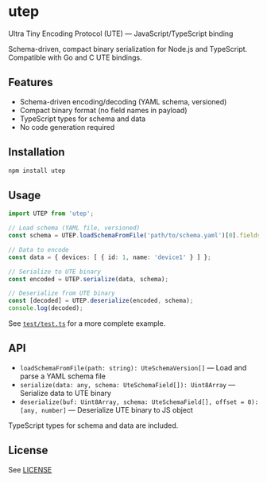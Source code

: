 
# utep

Ultra Tiny Encoding Protocol (UTE) — JavaScript/TypeScript binding

Schema-driven, compact binary serialization for Node.js and TypeScript. Compatible with Go and C UTE bindings.

## Features

- Schema-driven encoding/decoding (YAML schema, versioned)
- Compact binary format (no field names in payload)
- TypeScript types for schema and data
- No code generation required

## Installation

```sh
npm install utep
```

## Usage

```ts
import UTEP from 'utep';

// Load schema (YAML file, versioned)
const schema = UTEP.loadSchemaFromFile('path/to/schema.yaml')[0].fields;

// Data to encode
const data = { devices: [ { id: 1, name: 'device1' } ] };

// Serialize to UTE binary
const encoded = UTEP.serialize(data, schema);

// Deserialize from UTE binary
const [decoded] = UTEP.deserialize(encoded, schema);
console.log(decoded);
```

See [`test/test.ts`](./test/test.ts) for a more complete example.

## API

- `loadSchemaFromFile(path: string): UteSchemaVersion[]` — Load and parse a YAML schema file
- `serialize(data: any, schema: UteSchemaField[]): Uint8Array` — Serialize data to UTE binary
- `deserialize(buf: Uint8Array, schema: UteSchemaField[], offset = 0): [any, number]` — Deserialize UTE binary to JS object

TypeScript types for schema and data are included.

## License
See [LICENSE](../../LICENSE)
